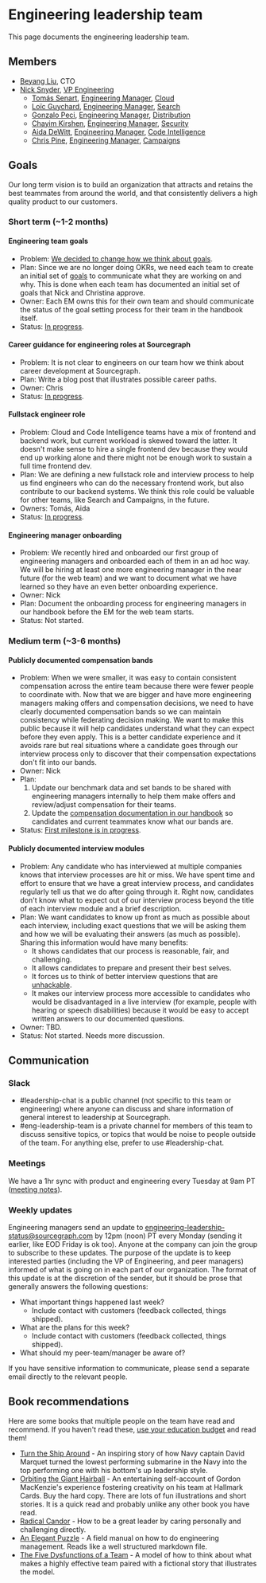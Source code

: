 # Engineering leadership team

This page documents the engineering leadership team.

## Members

- [Beyang Liu](../../../company/team/index.md#beyang-liu), CTO
- [Nick Snyder](../../../company/team/index.md#nick-snyder-he-him), [VP Engineering](../roles.md#vp-engineering)
  - [Tomás Senart](../../../company/team/index.md#tomás-senart), [Engineering Manager](../roles.md#engineering-manager), [Cloud](../cloud/index.md)
  - [Loïc Guychard](../../../company/team/index.md#loïc-guychard), [Engineering Manager](../roles.md#engineering-manager), [Search](../search/index.md)
  - [Gonzalo Peci](../../../company/team/index.md#gonzalo-peci-hehim), [Engineering Manager](../roles.md#engineering-manager), [Distribution](../distribution/index.md)
  - [Chayim Kirshen](../../../company/team/index.md#chayim-kirshen-he-him), [Engineering Manager](../roles.md#engineering-manager), [Security](../security/index.md)
  - [Aida DeWitt](../../../company/team/index.md#aida-dewitt-she-her), [Engineering Manager](../roles.md#engineering-manager), [Code Intelligence](../code-intelligence/index.md)
  - [Chris Pine](../../../company/team/index.md#chris-pine-he-she-they-chris), [Engineering Manager](../roles.md#engineering-manager), [Campaigns](../campaigns/index.md)

## Goals

Our long term vision is to build an organization that attracts and retains the best teammates from around the world, and that consistently delivers a high quality product to our customers.

### Short term (~1-2 months)

#### Engineering team goals

- Problem: [We decided to change how we think about goals](https://github.com/sourcegraph/about/pull/1177).
- Plan: Since we are no longer doing OKRs, we need each team to create an initial set of [goals](../../../company/goals.md) to communicate what they are working on and why. This is done when each team has documented an initial set of goals that Nick and Christina approve.
- Owner: Each EM owns this for their own team and should communicate the status of the goal setting process for their team in the handbook itself.
- Status: [In progress](../../../company/goals.md#engineering).

#### Career guidance for engineering roles at Sourcegraph

- Problem: It is not clear to engineers on our team how we think about career development at Sourcegraph.
- Plan: Write a blog post that illustrates possible career paths.
- Owner: Chris
- Status: [In progress](https://docs.google.com/document/d/1ARfJ9Pg8Z9ZbAj9VsN8VLfaR2b4_akDn9k2NMy4NmLM/edit).

#### Fullstack engineer role

- Problem: Cloud and Code Intelligence teams have a mix of frontend and backend work, but current workload is skewed toward the latter. It doesn't make sense to hire a single frontend dev because they would end up working alone and there might not be enough work to sustain a full time frontend dev.
- Plan: We are defining a new fullstack role and interview process to help us find engineers who can do the necessary frontend work, but also contribute to our backend systems. We think this role could be valuable for other teams, like Search and Campaigns, in the future. 
- Owners: Tomás, Aida
- Status: [In progress](https://github.com/sourcegraph/interviews/pull/136).

#### Engineering manager onboarding

- Problem: We recently hired and onboarded our first group of engineering managers and onboarded each of them in an ad hoc way. We will be hiring at least one more engineering manager in the near future (for the web team) and we want to document what we have learned so they have an even better onboarding experience.
- Owner: Nick
- Plan: Document the onboarding process for engineering managers in our handbook before the EM for the web team starts.
- Status: Not started.

### Medium term (~3-6 months)

#### Publicly documented compensation bands

- Problem: When we were smaller, it was easy to contain consistent compensation across the entire team because there were fewer people to coordinate with. Now that we are bigger and have more engineering managers making offers and compensation decisions, we need to have clearly documented compensation bands so we can maintain consistency while federating decision making. We want to make this public because it will help candidates understand what they can expect before they even apply. This is a better candidate experience and it avoids rare but real situations where a candidate goes through our interview process only to discover that their compensation expectations don't fit into our bands.
- Owner: Nick
- Plan:
  1. Update our benchmark data and set bands to be shared with engineering managers internally to help them make offers and review/adjust compensation for their teams.
  2. Update the [compensation documentation in our handbook](../../people-ops/compensation.md#ranges) so candidates and current teammates know what our bands are.
- Status: [First milestone is in progress](https://docs.google.com/spreadsheets/d/1iQsfchsnY5CxKSZfcnazpnJ1uSL6-gMuEI-wgsfLq3I/edit#gid=1795648823).

#### Publicly documented interview modules

- Problem: Any candidate who has interviewed at multiple companies knows that interview processes are hit or miss. We have spent time and effort to ensure that we have a great interview process, and candidates regularly tell us that we do after going through it. Right now, candidates don't know what to expect out of our interview process beyond the title of each interview module and a brief description.
- Plan: We want candidates to know up front as much as possible about each interview, including exact questions that we will be asking them and how we will be evaluating their answers (as much as possible). Sharing this information would have many benefits:
  - It shows candidates that our process is reasonable, fair, and challenging.
  - It allows candidates to prepare and present their best selves.
  - It forces us to think of better interview questions that are [unhackable](http://www.paulgraham.com/lesson.html).
  - It makes our interview process more accessible to candidates who would be disadvantaged in a live interview (for example, people with hearing or speech disabilities) because it would be easy to accept written answers to our documented questions.
- Owner: TBD.
- Status: Not started. Needs more discussion.

## Communication

### Slack

- #leadership-chat is a public channel (not specific to this team or engineering) where anyone can discuss and share information of general interest to leadership at Sourcegraph.
- #eng-leadership-team is a private channel for members of this team to discuss sensitive topics, or topics that would be noise to people outside of the team. For anything else, prefer to use #leadership-chat.

### Meetings

We have a 1hr sync with product and engineering every Tuesday at 9am PT ([meeting notes](https://docs.google.com/document/d/10fEh3Cw0ENKjFYDP-4OoLZbOZTVAtMpifc2WM_1mGVU/edit)).

### Weekly updates

Engineering managers send an update to [engineering-leadership-status@sourcegraph.com](https://groups.google.com/a/sourcegraph.com/g/engineering-leadership-status) by 12pm (noon) PT every Monday (sending it earlier, like EOD Friday is ok too). Anyone at the company can join the group to subscribe to these updates. The purpose of the update is to keep interested parties (including the VP of Engineering, and peer managers) informed of what is going on in each part of our organization. The format of this update is at the discretion of the sender, but it should be prose that generally answers the following questions:

- What important things happened last week?
  - Include contact with customers (feedback collected, things shipped).
- What are the plans for this week?
  - Include contact with customers (feedback collected, things shipped).
- What should my peer-team/manager be aware of?

If you have sensitive information to communicate, please send a separate email directly to the relevant people.

## Book recommendations

Here are some books that multiple people on the team have read and recommend. If you haven't read these, [use your education budget](../../people-ops/travel.md#professional-development-and-education) and read them!

- [Turn the Ship Around](https://www.amazon.com/Turn-Ship-Around-Turning-Followers/dp/1591846404/) - An inspiring story of how Navy captain David Marquet turned the lowest performing submarine in the Navy into the top performing one with his bottom's up leadership style.
- [Orbiting the Giant Hairball](https://www.amazon.com/Orbiting-Giant-Hairball-Corporate-Surviving/dp/0670879835/) - An entertaining self-account of Gordon MacKenzie's experience fostering creativity on his team at Hallmark Cards. Buy the hard copy. There are lots of fun illustrations and short stories. It is a quick read and probably unlike any other book you have read.
- [Radical Candor](https://www.radicalcandor.com/the-book/) - How to be a great leader by caring personally and challenging directly.
- [An Elegant Puzzle](https://lethain.com/elegant-puzzle/) - A field manual on how to do engineering management. Reads like a well structured markdown file.
- [The Five Dysfunctions of a Team](https://www.amazon.com/Five-Dysfunctions-Team-Leadership-Fable/dp/0787960756) - A model of how to think about what makes a highly effective team paired with a fictional story that illustrates the model.
